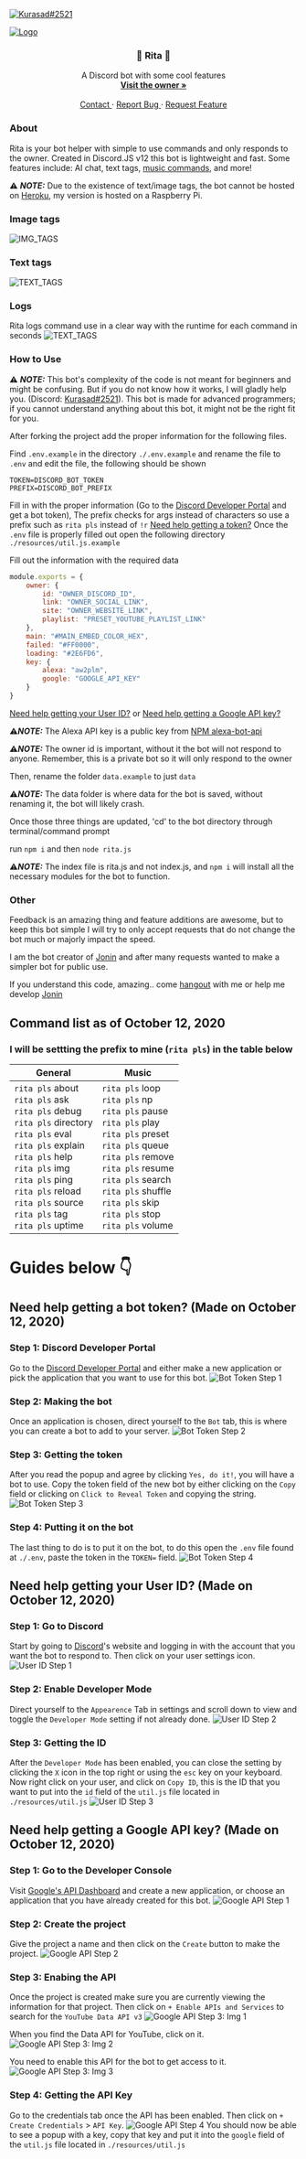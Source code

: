 [![Kurasad#2521](https://img.shields.io/badge/Creator-Kurasad%232521-%23ff0092)](https://twitter.com/iKurasad) 

<p>
  <a href="https://github.com/DPulavarthy/rita" target="_blank">
    <img src="assets/rita.png" alt="Logo">
  </a>

  <h3 align="center"> 💠 Rita 💠 </h3>
  <p align="center">
    A Discord bot with some cool features
    <br />
    <a href="https://kura.gq"><strong> Visit the owner » </strong></a>
    <br />
    <br />
    <a href="https://support.jonin.gq"> Contact </a>
    ·
    <a href="https://github.com/DPulavarthy/rita/issues"> Report Bug </a>
    ·
    <a href="https://github.com/DPulavarthy/rita/issues"> Request Feature </a>
  </p>
</p>

### About
Rita is your bot helper with simple to use commands and only responds to the owner. Created in Discord.JS v12 this bot is lightweight and fast. Some features include: AI chat, text tags, [music commands](https://github.com/eritislami/evobot), and more!

⚠️ ***NOTE:*** Due to the existence of text/image tags, the bot cannot be hosted on [Heroku](http://heroku.com), my version is hosted on a Raspberry Pi.

### Image tags
![IMG_TAGS](assets/img_tags.gif)

### Text tags
![TEXT_TAGS](assets/text_tags.gif)

### Logs
Rita logs command use in a clear way with the runtime for each command in seconds
![TEXT_TAGS](assets/logs.png)

### How to Use
⚠️ ***NOTE:*** This bot's complexity of the code is not meant for beginners and might be confusing. But if you do not know how it works, I will gladly help you. (Discord: [Kurasad#2521](https://discord.com/users/476812566530883604)). This bot is made for advanced programmers; if you cannot understand anything about this bot, it might not be the right fit for you.

After forking the project add the proper information for the following files.

Find `.env.example` in the directory `./.env.example` and rename the file to `.env` and edit the file, the following should be shown
  
```
TOKEN=DISCORD_BOT_TOKEN
PREFIX=DISCORD_BOT_PREFIX
```

Fill in with the proper information (Go to the [Discord Developer Portal](https://discord.com/developers/applications) and get a bot token), The prefix checks for args instead of characters so use a prefix such as `rita pls` instead of `!r` [Need help getting a token?](https://github.com/DPulavarthy/rita#need-help-getting-a-bot-token)
Once the `.env` file is properly filled out open the following directory `./resources/util.js.example`

Fill out the information with the required data

```js
module.exports = {
    owner: {
        id: "OWNER_DISCORD_ID",
        link: "OWNER_SOCIAL_LINK",
        site: "OWNER_WEBSITE_LINK",
        playlist: "PRESET_YOUTUBE_PLAYLIST_LINK"
    },
    main: "#MAIN_EMBED_COLOR_HEX",
    failed: "#FF0000",
    loading: "#2E6FD6",
    key: {
        alexa: "aw2plm",
        google: "GOOGLE_API_KEY"
    }
}
```
[Need help getting your User ID?](https://github.com/DPulavarthy/rita#need-help-getting-your-user-id) or [Need help getting a Google API key?](https://github.com/DPulavarthy/rita#need-help-getting-your-user-id)

⚠️***NOTE:*** The Alexa API key is a public key from [NPM alexa-bot-api](https://www.npmjs.com/package/alexa-bot-api)

⚠️***NOTE:*** The owner id is important, without it the bot will not respond to anyone. Remember, this is a private bot so it will only respond to the owner

Then, rename the folder `data.example` to just `data`

⚠️***NOTE:*** The data folder is where data for the bot is saved, without renaming it, the bot will likely crash.

Once those three things are updated, 'cd' to the bot directory through terminal/command prompt

run `npm i` and then `node rita.js` 

⚠️***NOTE:*** The index file is rita.js and not index.js, and `npm i` will install all the necessary modules for the bot to function.

### Other
Feedback is an amazing thing and feature additions are awesome, but to keep this bot simple I will try to only accept requests that do not change the bot much or majorly impact the speed.

I am the bot creator of [Jonin](https://top.gg/bot/662517805983334416) and after many requests wanted to make a simpler bot for public use.

If you understand this code, amazing.. come [hangout](https://discord.gg/H5PwwSJ) with me or help me develop [Jonin](https://top.gg/bot/662517805983334416/)

## Command list as of October 12, 2020
### I will be settting the prefix to mine (`rita pls`) in the table below

| General | Music |
|---------|-------|
| `rita pls` about <br /> `rita pls` ask <br /> `rita pls` debug <br /> `rita pls` directory <br /> `rita pls` eval <br /> `rita pls` explain <br /> `rita pls` help <br /> `rita pls` img <br /> `rita pls` ping <br /> `rita pls` reload <br /> `rita pls` source <br /> `rita pls` tag <br /> `rita pls` uptime | `rita pls` loop <br /> `rita pls` np <br /> `rita pls` pause <br /> `rita pls` play <br /> `rita pls` preset <br /> `rita pls` queue <br /> `rita pls` remove <br /> `rita pls` resume <br /> `rita pls` search <br /> `rita pls` shuffle <br /> `rita pls` skip <br /> `rita pls` stop <br /> `rita pls` volume |

# Guides below 👇

## Need help getting a bot token? (Made on October 12, 2020)

### Step 1: Discord Developer Portal
Go to the [Discord Developer Portal](https://discord.com/developers/applications) and either make a new application or pick the application that you want to use for this bot.
![Bot Token Step 1](assets/bot-token-step-1.png)

### Step 2: Making the bot
Once an application is chosen, direct yourself to the `Bot` tab, this is where you can create a bot to add to your server.
![Bot Token Step 2](assets/bot-token-step-2.png)

### Step 3: Getting the token
After you read the popup and agree by clicking `Yes, do it!`, you will have a bot to use. Copy the token field of the new bot by either clicking on the `Copy` field or clicking on `Click to Reveal Token` and copying the string.
![Bot Token Step 3](assets/bot-token-step-3.png)

### Step 4: Putting it on the bot
The last thing to do is to put it on the bot, to do this open the `.env` file found at `./.env`, paste the token in the `TOKEN=` field.
![Bot Token Step 4](assets/bot-token-step-4.png)

## Need help getting your User ID? (Made on October 12, 2020)

### Step 1: Go to Discord
Start by going to [Discord](https://discord.com)'s website and logging in with the account that you want the bot to respond to. Then click on your user settings icon.
![User ID Step 1](assets/user-id-step-1.png)

### Step 2: Enable Developer Mode
Direct yourself to the `Appearence` Tab in settings and scroll down to view and toggle the `Developer Mode` setting if not already done.
![User ID Step 2](assets/user-id-step-2.png)

### Step 3: Getting the ID
After the `Developer Mode` has been enabled, you can close the setting by clicking the `X` icon in the top right or using the `esc` key on your keyboard.
Now right click on your user, and click on `Copy ID`, this is the ID that you want to put into the `id` field of the `util.js` file located in `./resources/util.js`
![User ID Step 3](assets/user-id-step-3.png)

## Need help getting a Google API key? (Made on October 12, 2020)

### Step 1: Go to the Developer Console
Visit [Google's API Dashboard](https://console.developers.google.com) and create a new application, or choose an application that you have already created for this bot.
![Google API Step 1](assets/google-api-step-1.png)

### Step 2: Create the project
Give the project a name and then click on the `Create` button to make the project.
![Google API Step 2](assets/google-api-step-2.png)

### Step 3: Enabing the API
Once the project is created make sure you are currently viewing the information for that project. Then click on `+ Enable APIs and Services` to search for the `YouTube Data API v3`
![Google API Step 3: Img 1](assets/google-api-step-3-img-1.png)

When you find the Data API for YouTube, click on it.
![Google API Step 3: Img 2](assets/google-api-step-3-img-2.png)

You need to enable this API for the bot to get access to it.
![Google API Step 3: Img 3](assets/google-api-step-3-img-3.png)

### Step 4: Getting the API Key
Go to the credentials tab once the API has been enabled. Then click on `+ Create Credentials` > `API Key`.
![Google API Step 4](assets/google-api-step-4.png)
You should now be able to see a popup with a key, copy that key and put it into the `google` field of the `util.js` file located in `./resources/util.js`
